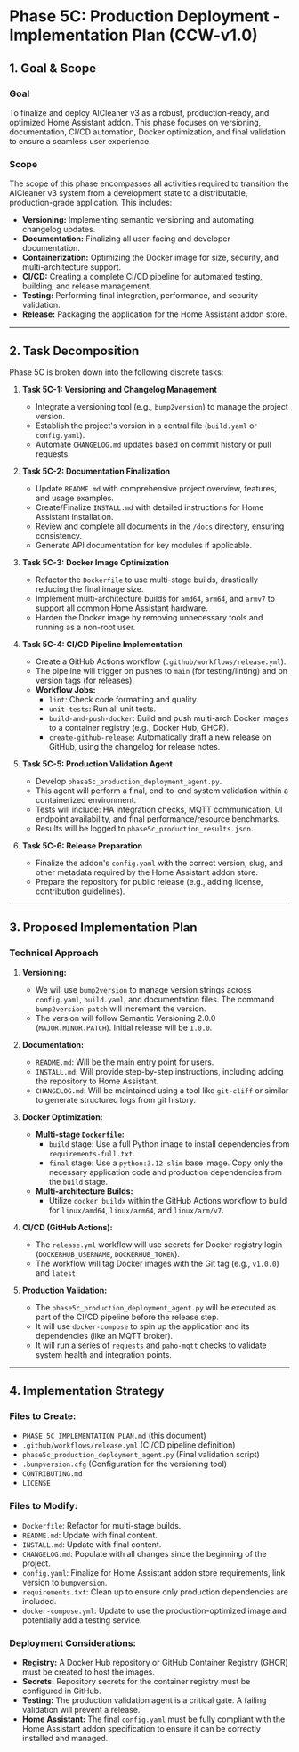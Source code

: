 # Phase 5C: Production Deployment - Implementation Plan (CCW-v1.0)

## 1. Goal & Scope

### Goal
To finalize and deploy AICleaner v3 as a robust, production-ready, and optimized Home Assistant addon. This phase focuses on versioning, documentation, CI/CD automation, Docker optimization, and final validation to ensure a seamless user experience.

### Scope
The scope of this phase encompasses all activities required to transition the AICleaner v3 system from a development state to a distributable, production-grade application. This includes:
- **Versioning:** Implementing semantic versioning and automating changelog updates.
- **Documentation:** Finalizing all user-facing and developer documentation.
- **Containerization:** Optimizing the Docker image for size, security, and multi-architecture support.
- **CI/CD:** Creating a complete CI/CD pipeline for automated testing, building, and release management.
- **Testing:** Performing final integration, performance, and security validation.
- **Release:** Packaging the application for the Home Assistant addon store.

---

## 2. Task Decomposition

Phase 5C is broken down into the following discrete tasks:

1.  **Task 5C-1: Versioning and Changelog Management**
    -   Integrate a versioning tool (e.g., `bump2version`) to manage the project version.
    -   Establish the project's version in a central file (`build.yaml` or `config.yaml`).
    -   Automate `CHANGELOG.md` updates based on commit history or pull requests.

2.  **Task 5C-2: Documentation Finalization**
    -   Update `README.md` with comprehensive project overview, features, and usage examples.
    -   Create/Finalize `INSTALL.md` with detailed instructions for Home Assistant installation.
    -   Review and complete all documents in the `/docs` directory, ensuring consistency.
    -   Generate API documentation for key modules if applicable.

3.  **Task 5C-3: Docker Image Optimization**
    -   Refactor the `Dockerfile` to use multi-stage builds, drastically reducing the final image size.
    -   Implement multi-architecture builds for `amd64`, `arm64`, and `armv7` to support all common Home Assistant hardware.
    -   Harden the Docker image by removing unnecessary tools and running as a non-root user.

4.  **Task 5C-4: CI/CD Pipeline Implementation**
    -   Create a GitHub Actions workflow (`.github/workflows/release.yml`).
    -   The pipeline will trigger on pushes to `main` (for testing/linting) and on version tags (for releases).
    -   **Workflow Jobs:**
        -   `lint`: Check code formatting and quality.
        -   `unit-tests`: Run all unit tests.
        -   `build-and-push-docker`: Build and push multi-arch Docker images to a container registry (e.g., Docker Hub, GHCR).
        -   `create-github-release`: Automatically draft a new release on GitHub, using the changelog for release notes.

5.  **Task 5C-5: Production Validation Agent**
    -   Develop `phase5c_production_deployment_agent.py`.
    -   This agent will perform a final, end-to-end system validation within a containerized environment.
    -   Tests will include: HA integration checks, MQTT communication, UI endpoint availability, and final performance/resource benchmarks.
    -   Results will be logged to `phase5c_production_results.json`.

6.  **Task 5C-6: Release Preparation**
    -   Finalize the addon's `config.yaml` with the correct version, slug, and other metadata required by the Home Assistant addon store.
    -   Prepare the repository for public release (e.g., adding license, contribution guidelines).

---

## 3. Proposed Implementation Plan

### Technical Approach

1.  **Versioning:**
    -   We will use `bump2version` to manage version strings across `config.yaml`, `build.yaml`, and documentation files. The command `bump2version patch` will increment the version.
    -   The version will follow Semantic Versioning 2.0.0 (`MAJOR.MINOR.PATCH`). Initial release will be `1.0.0`.

2.  **Documentation:**
    -   `README.md`: Will be the main entry point for users.
    -   `INSTALL.md`: Will provide step-by-step instructions, including adding the repository to Home Assistant.
    -   `CHANGELOG.md`: Will be maintained using a tool like `git-cliff` or similar to generate structured logs from git history.

3.  **Docker Optimization:**
    -   **Multi-stage `Dockerfile`:**
        -   `build` stage: Use a full Python image to install dependencies from `requirements-full.txt`.
        -   `final` stage: Use a `python:3.12-slim` base image. Copy only the necessary application code and production dependencies from the `build` stage.
    -   **Multi-architecture Builds:**
        -   Utilize `docker buildx` within the GitHub Actions workflow to build for `linux/amd64`, `linux/arm64`, and `linux/arm/v7`.

4.  **CI/CD (GitHub Actions):**
    -   The `release.yml` workflow will use secrets for Docker registry login (`DOCKERHUB_USERNAME`, `DOCKERHUB_TOKEN`).
    -   The workflow will tag Docker images with the Git tag (e.g., `v1.0.0`) and `latest`.

5.  **Production Validation:**
    -   The `phase5c_production_deployment_agent.py` will be executed as part of the CI/CD pipeline before the release step.
    -   It will use `docker-compose` to spin up the application and its dependencies (like an MQTT broker).
    -   It will run a series of `requests` and `paho-mqtt` checks to validate system health and integration points.

---

## 4. Implementation Strategy

### Files to Create:
-   `PHASE_5C_IMPLEMENTATION_PLAN.md` (this document)
-   `.github/workflows/release.yml` (CI/CD pipeline definition)
-   `phase5c_production_deployment_agent.py` (Final validation script)
-   `.bumpversion.cfg` (Configuration for the versioning tool)
-   `CONTRIBUTING.md`
-   `LICENSE`

### Files to Modify:
-   `Dockerfile`: Refactor for multi-stage builds.
-   `README.md`: Update with final content.
-   `INSTALL.md`: Update with final content.
-   `CHANGELOG.md`: Populate with all changes since the beginning of the project.
-   `config.yaml`: Finalize for Home Assistant addon store requirements, link version to `bumpversion`.
-   `requirements.txt`: Clean up to ensure only production dependencies are included.
-   `docker-compose.yml`: Update to use the production-optimized image and potentially add a testing service.

### Deployment Considerations:
-   **Registry:** A Docker Hub repository or GitHub Container Registry (GHCR) must be created to host the images.
-   **Secrets:** Repository secrets for the container registry must be configured in GitHub.
-   **Testing:** The production validation agent is a critical gate. A failing validation will prevent a release.
-   **Home Assistant:** The final `config.yaml` must be fully compliant with the Home Assistant addon specification to ensure it can be correctly installed and managed.
